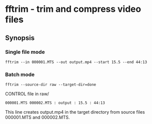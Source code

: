 # fftrim - trim and compress video files 

## Synopsis
  
### Single file mode

    fftrim --in 000001.MTS --out output.mp4 --start 15.5 --end 44:13

### Batch mode

    fftrim --source-dir raw --target-dir=done

CONTROL file in raw/

    000001.MTS 000002.MTS : output : 15.5 : 44:13 

This line creates output.mp4 in the target directory
from source files 000001.MTS and 000002.MTS.
